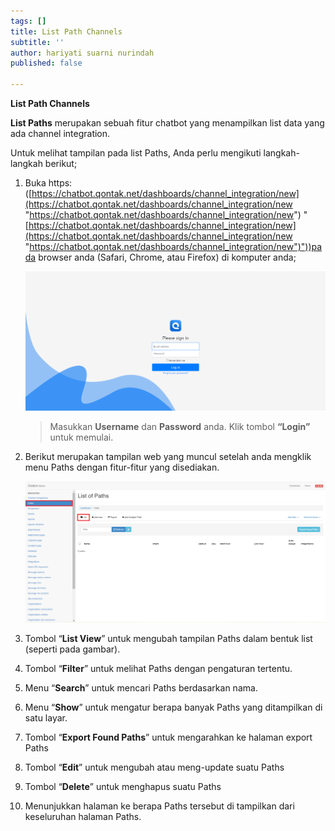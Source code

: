 ```yaml
---
tags: []
title: List Path Channels
subtitle: ''
author: hariyati suarni nurindah
published: false

---
```

**List Path Channels**

**List Paths** merupakan sebuah fitur chatbot yang menampilkan list data yang ada channel integration.

Untuk melihat tampilan pada list Paths, Anda perlu mengikuti langkah-langkah berikut;

 1. Buka https: ([https://chatbot.qontak.net/dashboards/channel_integration/new](https://chatbot.qontak.net/dashboards/channel_integration/new "https://chatbot.qontak.net/dashboards/channel_integration/new") "[https://chatbot.qontak.net/dashboards/channel_integration/new](https://chatbot.qontak.net/dashboards/channel_integration/new "https://chatbot.qontak.net/dashboards/channel_integration/new")"))pada browser anda (Safari, Chrome, atau Firefox) di komputer anda;

    ![](/uploads/channell.PNG)

    > Masukkan **Username** dan **Password** anda. Klik tombol **“Login”** untuk memulai.
 2. Berikut merupakan tampilan web yang muncul setelah anda mengklik menu Paths dengan fitur-fitur yang disediakan.

    ![](/uploads/paths1.PNG)
 3. Tombol “**List View**” untuk mengubah tampilan Paths dalam bentuk list (seperti pada gambar).
 4. Tombol “**Filter**” untuk melihat Paths dengan pengaturan tertentu.
 5. Menu “**Search**” untuk mencari Paths berdasarkan nama.
 6. Menu “**Show**” untuk mengatur berapa banyak Paths yang ditampilkan di satu layar.
 7. Tombol “**Export Found Paths**” untuk mengarahkan ke halaman export Paths
 8. Tombol “**Edit**” untuk mengubah atau meng-update suatu Paths
 9. Tombol “**Delete**” untuk menghapus suatu Paths
10. Menunjukkan halaman ke berapa Paths tersebut di tampilkan dari keseluruhan halaman Paths.